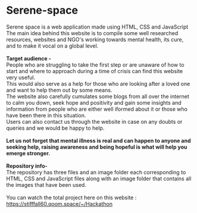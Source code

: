 # Serene-space

Serene space is a web application made using HTML, CSS and JavaScript<br>
The main idea behind this website is to compile some well researched resources, websites and NGO's working towards mental health, its cure, and to make it vocal on a global level.<br><br>
<b>Target audience -</b><br>
People who are struggling to take the first step or are unaware of how to start and where to approach during a time of crisis can find this website very useful.<br>
This would also serve as a help for those who are looking after a loved one and want to help them out by some means.<br>
The website also carefully cumulates some blogs from all over the internet to calm you down, seek hope and positivity and gain some insights and information from people who are 
either well iformed about it or those who have been there in this situation.<br>
Users can also contact us through the website in case on any doubts or queries and we would be happy to help.<br><br>
<b>Let us not forget that mental illness is real and can happen to anyone and seeking help, raising awareness and being hopeful is what will help you emerge stronger.</b>
<br><br>
<b>Repository info-</b><br>
The repository has three files and an image folder each corresponding to HTML, CSS and JavaScript files along with an image folder that contains all the images that have been used.<br><br>
You can watch the total project here on this website : https://stifffall60.qoom.space/~/Hackathon 

